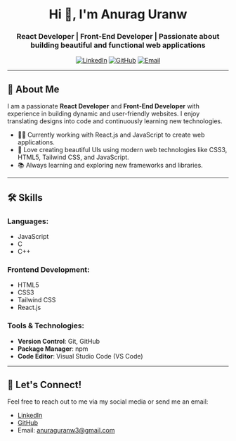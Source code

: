 <h1 align="center">Hi 👋, I'm Anurag Uranw</h1>
<h3 align="center">React Developer | Front-End Developer | Passionate about building beautiful and functional web applications</h3>

<p align="center">
  <a href="https://www.linkedin.com/in/anurag-uranw-b07534267/" target="_blank"><img src="https://img.shields.io/badge/LinkedIn-0A66C2?style=for-the-badge&logo=linkedin&logoColor=white" alt="LinkedIn" /></a>
  <a href="https://github.com/anuraguranw3" target="_blank"><img src="https://img.shields.io/badge/GitHub-181717?style=for-the-badge&logo=github&logoColor=white" alt="GitHub" /></a>
  <a href="mailto:anuraguranw3@gmail.com"><img src="https://img.shields.io/badge/Email-D14836?style=for-the-badge&logo=gmail&logoColor=white" alt="Email" /></a>
</p>

---

## 🚀 About Me
I am a passionate **React Developer** and **Front-End Developer** with experience in building dynamic and user-friendly websites. I enjoy translating designs into code and continuously learning new technologies.

- 🧑‍💻 Currently working with React.js and JavaScript to create web applications.
- 🎨 Love creating beautiful UIs using modern web technologies like CSS3, HTML5, Tailwind CSS, and JavaScript.
- 📚 Always learning and exploring new frameworks and libraries.

---

## 🛠️ Skills

### **Languages:**
- JavaScript
- C
- C++

### **Frontend Development:**
- HTML5
- CSS3
- Tailwind CSS
- React.js

### **Tools & Technologies:**
- **Version Control**: Git, GitHub
- **Package Manager**: npm
- **Code Editor**: Visual Studio Code (VS Code)
---


## 💬 Let's Connect!
Feel free to reach out to me via my social media or send me an email:

- [LinkedIn](https://www.linkedin.com/in/anurag-uranw-b07534267/)
- [GitHub](https://github.com/anuraguranw3)
- Email: [anuraguranw3@gmail.com](mailto:anuraguranw3@gmail.com)
